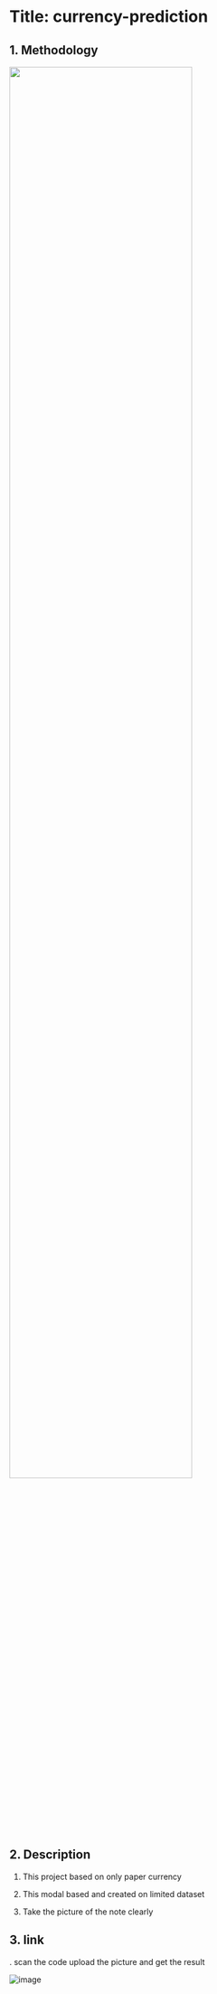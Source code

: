 
# Title: currency-prediction 





## **1. Methodology**
<img src="https://user-images.githubusercontent.com/7460892/207003643-e03c8964-3f16-4a62-9a2d-b1eec5d8691f.png" width="80%" height="80%">


## **2. Description**

1. This project based on only paper currency

2. This modal based and created on limited dataset


3. Take the picture of the note clearly



##  3. link 


. scan the code upload the picture and get the result


![image](https://github.com/Samridhirawat/currency-predict/assets/172124279/adda5013-982b-4d41-9266-a9c67d750a6b)





